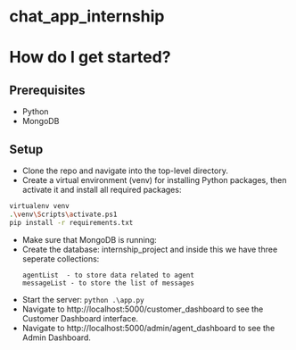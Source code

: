 # chat_app_internship

# How do I get started?
## Prerequisites

  * Python 
  * MongoDB
  

## Setup

  * Clone the repo and navigate into the top-level directory.
  * Create a virtual environment (venv) for installing Python packages, then
  activate it and install all required packages:
  ```bash
  virtualenv venv
  .\venv\Scripts\activate.ps1
  pip install -r requirements.txt
  ```
  * Make sure that MongoDB is running: 
  * Create the database:
     internship_project
     and inside this we have three seperate collections:
    ```customerList - to store the list of customers
    agentList  - to store data related to agent
    messageList - to store the list of messages
    ```
  * Start the server: `python .\app.py`
  * Navigate to http://localhost:5000/customer_dashboard to see the Customer Dashboard
  interface.
  * Navigate to http://localhost:5000/admin/agent_dashboard to see the Admin Dashboard.
